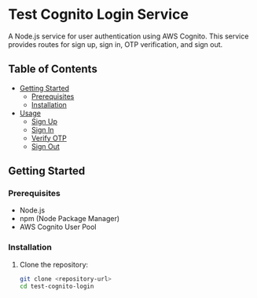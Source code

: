 # Test Cognito Login Service

A Node.js service for user authentication using AWS Cognito. This service provides routes for sign up, sign in, OTP verification, and sign out.

## Table of Contents

- [Getting Started](#getting-started)
    - [Prerequisites](#prerequisites)
    - [Installation](#installation)
- [Usage](#usage)
    - [Sign Up](#sign-up)
    - [Sign In](#sign-in)
    - [Verify OTP](#verify-otp)
    - [Sign Out](#sign-out)


## Getting Started

### Prerequisites

- Node.js
- npm (Node Package Manager)
- AWS Cognito User Pool

### Installation

1. Clone the repository:

   ```bash
   git clone <repository-url>
   cd test-cognito-login
